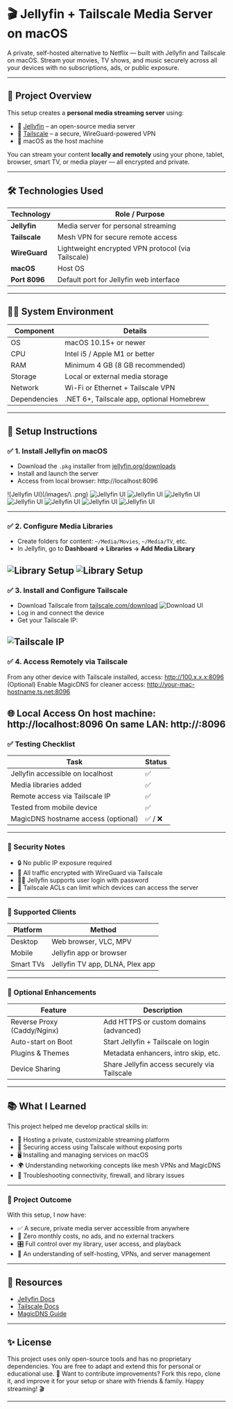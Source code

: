 # 🎬 Jellyfin + Tailscale Media Server on macOS

A private, self-hosted alternative to Netflix — built with Jellyfin and Tailscale on macOS. Stream your movies, TV shows, and music securely across all your devices with no subscriptions, ads, or public exposure.

---

## 📌 Project Overview

This setup creates a **personal media streaming server** using:
- 🎥 [Jellyfin](https://jellyfin.org) – an open-source media server
- 🔐 [Tailscale](https://tailscale.com) – a secure, WireGuard-powered VPN
- 🍎 macOS as the host machine

You can stream your content **locally and remotely** using your phone, tablet, browser, smart TV, or media player — all encrypted and private.

---

## 🛠️ Technologies Used

| Technology     | Role / Purpose                                   |
|----------------|--------------------------------------------------|
| **Jellyfin**    | Media server for personal streaming              |
| **Tailscale**   | Mesh VPN for secure remote access                |
| **WireGuard**   | Lightweight encrypted VPN protocol (via Tailscale) |
| **macOS**       | Host OS                                          |
| **Port 8096**   | Default port for Jellyfin web interface          |


---

## 🧑‍💻 System Environment

| Component      | Details                               |
|----------------|----------------------------------------|
| OS             | macOS 10.15+ or newer                 |
| CPU            | Intel i5 / Apple M1 or better         |
| RAM            | Minimum 4 GB (8 GB recommended)       |
| Storage        | Local or external media storage       |
| Network        | Wi-Fi or Ethernet + Tailscale VPN     |
| Dependencies   | .NET 6+, Tailscale app, optional Homebrew |


---

## 🚀 Setup Instructions

### ✅ 1. Install Jellyfin on macOS
- Download the `.pkg` installer from [jellyfin.org/downloads](https://jellyfin.org/downloads/)
- Install and launch the server
- Access from local browser:
http://localhost:8096

![Jellyfin UI](/images/\ .png)
![Jellyfin UI](/images/e0a87856b69877660cb539a2a69dc60452aecc124bfc97116133877b45c2701e.png)
![Jellyfin UI](/images/172f7eec117ffc94c592bcde0458c9fa97b1a0684876737203c09085f555d06c.png)
![Jellyfin UI](/images/c94a31989ce61edb7f6bde2bf4da4f3e80a8a6b334b52fe6d743206dd087ed2d.png)
![Jellyfin UI](/images/3db3b67bfda05e1aa8087d2978e2288338c31631f2a4e246569ab034bfc2f961.png)
![Jellyfin UI](/images/223a6972096016dcc58d27a91280f5326c86aad4a3a6b7f45629656584597579.png)
![Jellyfin UI](/images/d2e0e28a56e0df796a74f0c2bce3f523839b51e3415370716823a75066fae65c.png)
![Jellyfin UI](/images/d3bdb6284bcb42f4383f75db612e1a125febbbbd0c7d372a9579a04bd505d7fd.png)


---

### ✅ 2. Configure Media Libraries
- Create folders for content: `~/Media/Movies`, `~/Media/TV`, etc.
- In Jellyfin, go to **Dashboard → Libraries → Add Media Library**

![Library Setup](/images/5a2f6c9942ab8fa52b93956822298cbea60ba334d73e1783fbd1e581b57a14db.png)
![Library Setup](/images/8b5485c0bca04bc23e412933666596ee11b6a4e7a561a3d0901b5e44694f359b.png)
---

### ✅ 3. Install and Configure Tailscale
- Download Tailscale from [tailscale.com/download](https://tailscale.com/download)
![Download UI](/images/e0be22e05f3a8f8af4bdf7b10af2b8ab95c66e0709d5add0cec678fa904f633d.png)
- Log in and connect the device
- Get your Tailscale IP:

![Tailscale IP](images/tailscale-ip.png)
---

### ✅ 4. Access Remotely via Tailscale

From any other device with Tailscale installed, access:
http://100.x.x.x:8096
(Optional) Enable MagicDNS for cleaner access:
http://your-mac-hostname.ts.net:8096

🌐 Local Access
On host machine:
http://localhost:8096
On same LAN:
http://<your-local-ip>:8096
---

### ✅ Testing Checklist

| Task                                | Status   |
|-------------------------------------|----------|
| Jellyfin accessible on localhost    | ✅       |
| Media libraries added               | ✅       |
| Remote access via Tailscale IP      | ✅       |
| Tested from mobile device           | ✅       |
| MagicDNS hostname access (optional)| ✅ / ❌   |

---

### 🔐 Security Notes

- 🔒 No public IP exposure required  
- 🔐 All traffic encrypted with WireGuard via Tailscale  
- 🧑‍💻 Jellyfin supports user login with password  
- 🎯 Tailscale ACLs can limit which devices can access the server  

---

### 📱 Supported Clients

| Platform   | Method                                  |
|------------|------------------------------------------|
| Desktop    | Web browser, VLC, MPV                   |
| Mobile     | Jellyfin app or browser                 |
| Smart TVs  | Jellyfin TV app, DLNA, Plex app         |

---

### 🔧 Optional Enhancements

| Feature                     | Description                                      |
|-----------------------------|--------------------------------------------------|
| Reverse Proxy (Caddy/Nginx)| Add HTTPS or custom domains (advanced)          |
| Auto-start on Boot          | Start Jellyfin + Tailscale on login             |
| Plugins & Themes            | Metadata enhancers, intro skip, etc.            |
| Device Sharing              | Share Jellyfin access securely via Tailscale    |

---

## 📚 What I Learned

This project helped me develop practical skills in:

- 🧠 Hosting a private, customizable streaming platform  
- 🔐 Securing access using Tailscale without exposing ports  
- 🖥️ Installing and managing services on macOS  
- 🌍 Understanding networking concepts like mesh VPNs and MagicDNS  
- 🧪 Troubleshooting connectivity, firewall, and library issues  


---

### 📁 Project Outcome

With this setup, I now have:

- ✅ A secure, private media server accessible from anywhere  
- 💸 Zero monthly costs, no ads, and no external trackers  
- 🎛️ Full control over my library, user access, and playback  
- 🧠 An understanding of self-hosting, VPNs, and server management  

---

## 📎 Resources

- [Jellyfin Docs](https://jellyfin.org/docs/)
- [Tailscale Docs](https://tailscale.com/kb/)
- [MagicDNS Guide](https://tailscale.com/kb/1081/magicdns/)

---

## ✨ License

This project uses only open-source tools and has no proprietary dependencies. You are free to adapt and extend this for personal or educational use.
📌 Want to contribute improvements?
Fork this repo, clone it, and improve it for your setup or share with friends & family. Happy streaming! 🎬

---

